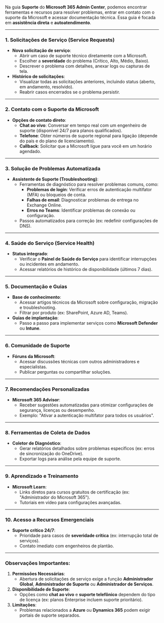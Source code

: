 Na guia **Suporte** do **Microsoft 365 Admin Center**, podemos encontrar ferramentas e recursos para resolver problemas, entrar em contato com o suporte da Microsoft e acessar documentação técnica. Essa guia é focada em **assistência direta** e **autoatendimento**.

---

### **1. Solicitações de Serviço (Service Requests)**  
- **Nova solicitação de serviço**:  
  - Abrir um caso de suporte técnico diretamente com a Microsoft.  
  - Escolher a **severidade** do problema (Crítico, Alto, Médio, Baixo).  
  - Descrever o problema com detalhes, anexar logs ou capturas de tela.  
- **Histórico de solicitações**:  
  - Visualizar todas as solicitações anteriores, incluindo status (aberto, em andamento, resolvido).  
  - Reabrir casos encerrados se o problema persistir.  

---

### **2. Contato com o Suporte da Microsoft**  
- **Opções de contato direto**:  
  - **Chat ao vivo**: Conversar em tempo real com um engenheiro de suporte (disponível 24/7 para planos qualificados).  
  - **Telefone**: Obter números de suporte regional para ligação (depende do país e do plano de licenciamento).  
  - **Callback**: Solicitar que a Microsoft ligue para você em um horário agendado.  

---

### **3. Solução de Problemas Automatizada**  
- **Assistente de Suporte (Troubleshooting)**:  
  - Ferramentas de diagnóstico para resolver problemas comuns, como:  
    - **Problemas de login**: Verificar erros de autenticação multifator (MFA) ou bloqueios de conta.  
    - **Falhas de email**: Diagnosticar problemas de entrega no Exchange Online.  
    - **Erros no Teams**: Identificar problemas de conexão ou configuração.  
  - Passos automatizados para correção (ex: redefinir configurações de DNS).  

---

### **4. Saúde do Serviço (Service Health)**  
- **Status integrado**:  
  - Verificar o **Painel de Saúde do Serviço** para identificar interrupções ou incidentes em andamento.  
  - Acessar relatórios de histórico de disponibilidade (últimos 7 dias).  

---

### **5. Documentação e Guias**  
- **Base de conhecimento**:  
  - Acessar artigos técnicos da Microsoft sobre configuração, migração e troubleshooting.  
  - Filtrar por produto (ex: SharePoint, Azure AD, Teams).  
- **Guias de implantação**:  
  - Passo a passo para implementar serviços como **Microsoft Defender** ou **Intune**.  

---

### **6. Comunidade de Suporte**  
- **Fóruns da Microsoft**:  
  - Acessar discussões técnicas com outros administradores e especialistas.  
  - Publicar perguntas ou compartilhar soluções.  

---

### **7. Recomendações Personalizadas**  
- **Microsoft 365 Advisor**:  
  - Receber sugestões automatizadas para otimizar configurações de segurança, licenças ou desempenho.  
  - Exemplo: "Ativar a autenticação multifator para todos os usuários".  

---

### **8. Ferramentas de Coleta de Dados**  
- **Coletor de Diagnóstico**:  
  - Gerar relatórios detalhados sobre problemas específicos (ex: erros de sincronização do OneDrive).  
  - Exportar logs para análise pela equipe de suporte.  

---

### **9. Aprendizado e Treinamento**  
- **Microsoft Learn**:  
  - Links diretos para cursos gratuitos de certificação (ex: "Administrador do Microsoft 365").  
  - Tutoriais em vídeo para configurações avançadas.  

---

### **10. Acesso a Recursos Emergenciais**  
- **Suporte crítico 24/7**:  
  - Prioridade para casos de **severidade crítica** (ex: interrupção total de serviços).  
  - Contato imediato com engenheiros de plantão.  

---

### **Observações Importantes:**  
1. **Permissões Necessárias**:  
   - Abertura de solicitações de serviço exige a função **Administrador Global**, **Administrador de Suporte** ou **Administrador de Serviços**.  
2. **Disponibilidade de Suporte**:  
   - Opções como **chat ao vivo** e **suporte telefônico** dependem do tipo de licença (ex: planos Enterprise incluem suporte prioritário).  
3. **Limitações**:  
   - Problemas relacionados a **Azure** ou **Dynamics 365** podem exigir portais de suporte separados.
